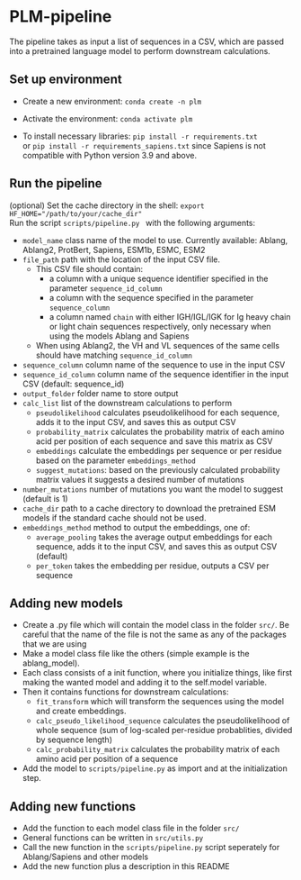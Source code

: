 # PLM-pipeline

The pipeline takes as input a list of sequences in a CSV, which are passed into a pretrained language model to perform downstream calculations.

## Set up environment

- Create a new environment:
`conda create -n plm`

- Activate the environment:
`conda activate plm`

- To install necessary libraries:
`pip install -r requirements.txt`  
or `pip install -r requirements_sapiens.txt` since Sapiens is not compatible with Python version 3.9 and above.

## Run the pipeline
(optional) Set the cache directory in the shell: `export HF_HOME="/path/to/your/cache_dir"`  
Run the script `scripts/pipeline.py ` with the following arguments:
- `model_name` class name of the model to use. Currently available: Ablang, Ablang2, ProtBert, Sapiens, ESM1b, ESMC, ESM2
- `file_path` path with the location of the input CSV file.
    - This CSV file should contain:
        - a column with a unique sequence identifier specified in the parameter `sequence_id_column`
        - a column with the sequence specified in the parameter `sequence_column`
        - a column named `chain` with either IGH/IGL/IGK for Ig heavy chain or light chain sequences respectively, only necessary when using the models Ablang and Sapiens   
    - When using Ablang2, the VH and VL sequences of the same cells should have matching `sequence_id_column`
- `sequence_column` column name of the sequence to use in the input CSV
- `sequence_id_column` column name of the sequence identifier in the input CSV (default: sequence_id)
- `output_folder` folder name to store output
- `calc_list` list of the downstream calculations to perform
    - `pseudolikelihood` calculates pseudolikelihood for each sequence, adds it to the input CSV, and saves this as output CSV
    - `probability_matrix` calculates the probability matrix of each amino acid per position of each sequence and save this matrix as CSV
    - `embeddings` calculate the embeddings per sequence or per residue based on the parameter `embeddings_method`
    - `suggest_mutations`: based on the previously calculated probability matrix values it suggests a desired number of mutations
- `number_mutations` number of mutations you want the model to suggest (default is 1)
- `cache_dir` path to a cache directory to download the pretrained ESM models if the standard cache should not be used.
- `embeddings_method` method to output the embeddings, one of:
    - `average_pooling` takes the average output embeddings for each sequence, adds it to the input CSV, and saves this as output CSV (default)
    - `per_token` takes the embedding per residue, outputs a CSV per sequence

## Adding new models
- Create a .py file which will contain the model class in the folder `src/`. Be careful that the name of the file is not the same as any of the packages that we are using
- Make a model class file like the others (simple example is the ablang_model). 
- Each class consists of a init function, where you initialize things, like first making the wanted model and adding it to the self.model variable. 
- Then it contains functions for downstream calculations:
    - `fit_transform` which will transform the sequences using the model and create embeddings.
    - `calc_pseudo_likelihood_sequence` calculates the pseudolikelihood of whole sequence (sum of log-scaled per-residue probablities, divided by sequence length)
    - `calc_probability_matrix` calculates the probability matrix of each amino acid per position of a sequence
- Add the model to `scripts/pipeline.py` as import and at the initialization step.

## Adding new functions
- Add the function to each model class file in the folder `src/`
- General functions can be written in `src/utils.py`
- Call the new function in the `scripts/pipeline.py` script seperately for Ablang/Sapiens and other models
- Add the new function plus a description in this README
